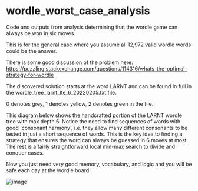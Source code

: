 # wordle_worst_case_analysis
Code and outputs from analysis determining that the wordle game can always be won in six moves.

This is for the general case where you assume all 12,972 valid wordle words could be the answer.

There is some good discussion of the problem here: https://puzzling.stackexchange.com/questions/114316/whats-the-optimal-strategy-for-wordle

The discovered solution starts at the word LARNT and can be found in full in the wordle_tree_larnt_lte_6_20220205.txt file.

0 denotes grey, 1 denotes yellow, 2 denotes green in the file.

This diagram below shows the handcrafted portion of the LARNT wordle tree with max depth 6. Notice the need to find sequences of words with good 'consonant harmony', i.e. they allow many different consonants to be tested in just a short sequence of words. This is the key idea to finding a strategy that ensures the word can always be guessed in 6 moves at most. The rest is a fairly straightforward local min-max search to divide and conquer cases. 

Now you just need very good memory, vocabulary, and logic and you will be safe each day at the wordle board!

![image](https://user-images.githubusercontent.com/63890649/151963926-df404aec-528e-4f3a-835d-dcfbb8bd2e12.png)
